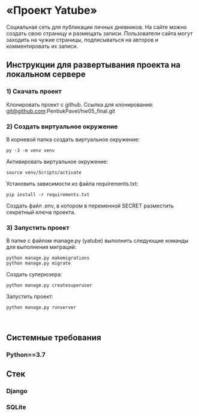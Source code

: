 # «Проект Yatube»
Cоциальная сеть для публикации личных дневников. На сайте можно создать свою страницу и размещать записи. Пользователи сайта могут заходить на чужие страницы, подписываться на авторов и комментировать их записи. 
 
## Инструкции для развертывания проекта на локальном сервере

### 1) Скачать проект

Клонировать проект с github. Ссылка для клонирования: git@github.com:PentiukPavel/hw05_final.git <br>


### 2) Создать виртуальное окружение

В корневой папка создать виртуальное окружение:

```
py -3 -m venv venv
```

Активировать виртуальное окружение:

```
source venv/Scripts/activate
```

Установить зависимости из файла requirements.txt:

```
pip install -r requirements.txt
```

Создать файл .env, в котором в переменной SECRET разместить секретный ключа проекта.<br>


### 3) Запустить проект

В папке с файлом manage.py (yatube) выполнить следующие команды для выполнения миграций:

```
python manage.py makemigrations
python manage.py migrate
```

Создать суперюзера:

```
python manage.py createsuperuser
```

Запустить проект:

```
python manage.py runserver
```
<br>

## Системные требования
### Python==3.7

## Стек
### Django
### SQLite
